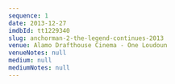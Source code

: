 ```yaml
---
sequence: 1
date: 2013-12-27
imdbId: tt1229340
slug: anchorman-2-the-legend-continues-2013
venue: Alamo Drafthouse Cinema - One Loudoun
venueNotes: null
medium: null
mediumNotes: null
---
```


